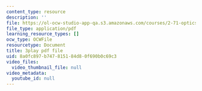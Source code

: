 ```yaml
---
content_type: resource
description: ''
file: https://ol-ocw-studio-app-qa.s3.amazonaws.com/courses/2-71-optics-spring-2009/8a0fc897b747815184d80f690b0c69c3_JmWguqCZRxk.pdf
file_type: application/pdf
learning_resource_types: []
ocw_type: OCWFile
resourcetype: Document
title: 3play pdf file
uid: 8a0fc897-b747-8151-84d8-0f690b0c69c3
video_files:
  video_thumbnail_file: null
video_metadata:
  youtube_id: null
---
```

